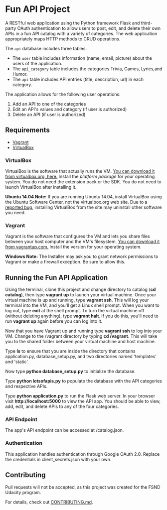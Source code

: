 # Fun API Project

A RESTful web application using the Python framework Flask and third-party OAuth authentication to allow users to post, edit, and delete their own APIs in a fun API catalog with a variety of categories. The web application appropriately maps HTTP methods to CRUD operations.

The `api` database includes three tables:

- The `user` table includes information (name, email, picture) about the users of the application.
- The `api_category` table includes the categories Trivia, Games, Lyrics,and Humor.
- The `api` table includes API entries (title, description, url) in each category.

The application allows for the following user operations:

1. Add an API to one of the categories
2. Edit an API's values and category (if user is authorized)
3. Delete an API (if user is authorized)

## Requirements

- [Vagrant](https://www.vagrantup.com/downloads.html)
- [VirtualBox](https://www.virtualbox.org/wiki/Download_Old_Builds_5_1)

### VirtualBox

VirtualBox is the software that actually runs the VM. [You can download it from virtualbox.org, here.](https://www.virtualbox.org/wiki/Downloads)  Install the *platform package* for your operating system.  You do not need the extension pack or the SDK. You do not need to launch VirtualBox after installing it.

**Ubuntu 14.04 Note:** If you are running Ubuntu 14.04, install VirtualBox using the Ubuntu Software Center, not the virtualbox.org web site. Due to a [reported bug](http://ubuntuforums.org/showthread.php?t=2227131), installing VirtualBox from the site may uninstall other software you need.

### Vagrant

Vagrant is the software that configures the VM and lets you share files between your host computer and the VM's filesystem.  [You can download it from vagrantup.com.](https://www.vagrantup.com/downloads) Install the version for your operating system.

**Windows Note:** The Installer may ask you to grant network permissions to Vagrant or make a firewall exception. Be sure to allow this.

## Running the Fun API Application

Using the terminal, clone this project and change directory to catalog (**cd catalog**), then type **vagrant up** to launch your virtual machine. Once your virtual machine is up and running, type **vagrant ssh**. This will log your terminal into the VM, and you'll get a Linux shell prompt. When you want to log out, type **exit** at the shell prompt.  To turn the virtual machine off (without deleting anything), type **vagrant halt**. If you do this, you'll need to run **vagrant up** again before you can log into it.

Now that you have Vagrant up and running type **vagrant ssh** to log into your VM. Change to the /vagrant directory by typing **cd /vagrant**. This will take you to the shared folder between your virtual machine and host machine.

Type **ls** to ensure that you are inside the directory that contains application.py, database_setup.py, and two directories named 'templates' and 'static'.

Now type **python database_setup.py** to initialize the database.

Type **python lotsofapis.py** to populate the database with the API categories and respective APIs.

Type **python application.py** to run the Flask web server. In your browser visit **http://localhost:5000** to view the API app.  You should be able to view, add, edit, and delete APIs to any of the four categories.

### API Endpoint

The app's API endpoint can be accessed at /catalog.json.

### Authentication

This application handles authentication through Google OAuth 2.0. Replace the credentials in client_secrets.json with your own.

## Contributing

Pull requests will not be accepted, as this project was created for the FSND Udacity program.

For details, check out [CONTRIBUTING.md](CONTRIBUTING.md).
